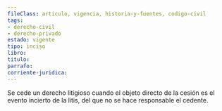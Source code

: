 ```yaml
---
fileClass: articulo, vigencia, historia-y-fuentes, codigo-civil
tags:
- derecho-civil
- derecho-privado
estado: vigente
tipo: inciso
libro:
titulo:
parrafo:
corriente-juridica:
---
```

Se cede un derecho litigioso cuando el objeto directo de la cesión es el evento incierto de la litis, del que no se hace responsable el cedente.
